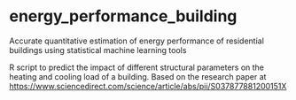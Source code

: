 # energy_performance_building
Accurate quantitative estimation of energy performance of residential buildings using statistical machine learning tools

R script to predict the impact of different structural parameters on the heating and cooling load of a building. Based on the research paper at https://www.sciencedirect.com/science/article/abs/pii/S037877881200151X